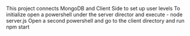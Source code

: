 This project connects MongoDB and Client Side to set up user levels
To initialize open a powershell under the server director and execute -  node server.js
Open a second powershell and go to the client directory and run npm start
